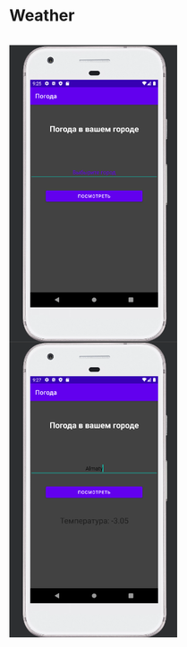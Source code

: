 # Weather

<br />
<img align="left" alt="screen1" width ="300px" src="https://github.com/bake08/Weather/blob/master/app/src/images/%D0%A1%D0%BD%D0%B8%D0%BC%D0%BE%D0%BA%20%D1%8D%D0%BA%D1%80%D0%B0%D0%BD%D0%B0%20%D0%BE%D1%82%202023-02-06%2021-26-13.png" />
<img align="left" alt="screen2" width ="300px" src="https://github.com/bake08/Weather/blob/master/app/src/images/%D0%A1%D0%BD%D0%B8%D0%BC%D0%BE%D0%BA%20%D1%8D%D0%BA%D1%80%D0%B0%D0%BD%D0%B0%20%D0%BE%D1%82%202023-02-06%2021-27-34.png" />
